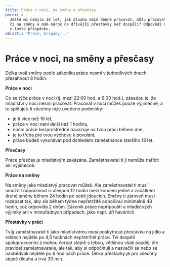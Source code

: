 ```yaml
---
title: Práce v noci, na směny a přesčasy
perex: >-
  Ještě mi nebylo 18 let, jak dlouho smím denně pracovat, můžu pracovat v noci
  či na směny a mám nárok na dřívější přestávky než dospělí? Odpovědi naleznete
  v tomto příspěvku.
oblasti: "Práce, brigády..."
---
```


<div id="c180" class="csc-default"><div><h1>Práce v noci, na směny a přesčasy</h1><p>Délka tvojí směny podle zákoníku práce nesmí v jednotlivých dnech přesáhnout 8 hodin.</p><p><strong>Práce v noci</strong></p><p>Co se týče práce v noci (tj. mezi 22:00 hod. a 6:00 hod.), zásadou je, že mladiství v noci nesmí pracovat. Pracovat v noci můžeš pouze výjimečně, a to splňuješ-li všechny níže uvedené podmínky:</p></div><ul><li>je ti více než 16 let,</li><li>práce v noci není delší než 1 hodinu,</li><li>noční práce bezprostředně navazuje na tvou práci během dne,&nbsp;</li><li>je to třeba pro tvou výchovu k povolání,</li><li>práce budeš vykonávat pod dohledem zaměstnance staršího 18 let.</li></ul><p><strong>Přesčasy</strong></p><p>Práce přesčas je mladistvým zakázána. Zaměstnavatel ti ji nemůže nařídit ani výjimečně.&nbsp;</p><p><strong>Práce na směny</strong></p><p>Na směny jako mladistvý pracovat můžeš.&nbsp;Ale zaměstnavatel ti musí umožnit odpočinout si alespoň 12 hodin mezi koncem jedné a začátkem druhé směny během 24 hodin po sobě jdoucích. Směny ti zároveň musí rozepsat tak,&nbsp;aby sis během týdne nepřetržitě odpočinul minimálně 48 hodin, což odpovídá 2 dnům. Zákoník práce nepřipouští u mladistvých výjimky ani v mimořádných případech, jako např. při haváriích.</p><p><strong>Přestávky v práci</strong></p><p>Tvůj zaměstnavatel ti jako mladistvému musí poskytnout přestávku na jídlo a oddech nejdéle po 4,5 hodinách nepřetržité práce. Tví dospělí spolupracovníci ji mohou čerpat stejně s tebou, většinou však později dle pravidel zaměstnavatele, ale tak, aby si odpočinuli a nasvačili se nebo se naobědvali nejdéle po 6 hodinách práce. Délka přestávky je pro všechny stejně dlouhá a trvá 30 min.&nbsp;</p></div>
